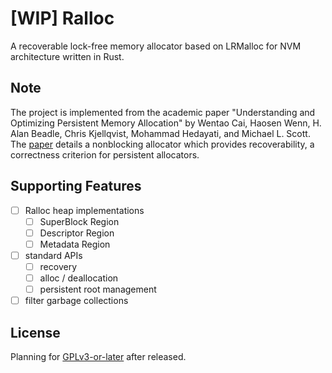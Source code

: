 # [WIP] Ralloc

A recoverable lock-free memory allocator based on LRMalloc for NVM
architecture written in Rust.

## Note

The project is implemented from the academic paper "Understanding and
Optimizing Persistent Memory Allocation" by Wentao Cai, Haosen Wenn, 
H. Alan Beadle, Chris Kjellqvist, Mohammad Hedayati, and Michael 
L. Scott. The [paper] details a nonblocking allocator which provides 
recoverability, a correctness criterion for persistent allocators.

## Supporting Features

- [ ] Ralloc heap implementations
	- [ ] SuperBlock Region
	- [ ] Descriptor Region
	- [ ] Metadata Region
- [ ] standard APIs
	- [ ] recovery
	- [ ] alloc / deallocation
	- [ ] persistent root management
- [ ] filter garbage collections

## License

Planning for [GPLv3-or-later] after released.

[paper]: https://arxiv.org/pdf/2003.06718.pdf
[GPLv3-or-later]: https://spdx.org/licenses/GPL-3.0-or-later.html
